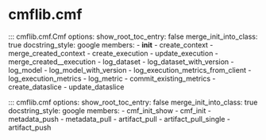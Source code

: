 # cmflib.cmf

::: cmflib.cmf.Cmf
    options:
      show_root_toc_entry: false
      merge_init_into_class: true
      docstring_style: google
      members:
        - __init__
        - create_context
        - merge_created_context
        - create_execution
        - update_execution
        - merge_created__execution
        - log_dataset
        - log_dataset_with_version
        - log_model
        - log_model_with_version
        - log_execution_metrics_from_client
        - log_execution_metrics
        - log_metric
        - commit_existing_metrics
        - create_dataslice
        - update_dataslice

::: cmflib.cmf
    options:
      show_root_toc_entry: false
      merge_init_into_class: true
      docstring_style: google
      members:
        - cmf_init_show
        - cmf_init
        - metadata_push
        - metadata_pull
        - artifact_pull
        - artifact_pull_single
        - artifact_push
